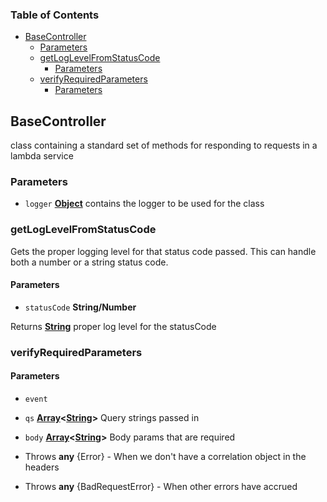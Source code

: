 <!-- Generated by documentation.js. Update this documentation by updating the source code. -->

### Table of Contents

-   [BaseController][1]
    -   [Parameters][2]
    -   [getLogLevelFromStatusCode][3]
        -   [Parameters][4]
    -   [verifyRequiredParameters][5]
        -   [Parameters][6]

## BaseController

class containing a standard set of methods for responding to requests in a lambda service

### Parameters

-   `logger` **[Object][7]** contains the logger to be used for the class

### getLogLevelFromStatusCode

Gets the proper logging level for that status code passed.
This can handle both a number or a string status code.

#### Parameters

-   `statusCode` **String/Number** 

Returns **[String][8]** proper log level for the statusCode

### verifyRequiredParameters

#### Parameters

-   `event`  
-   `qs` **[Array][9]&lt;[String][8]>** Query strings passed in
-   `body` **[Array][9]&lt;[String][8]>** Body params that are required


-   Throws **any** {Error} - When we don't have a correlation object in the headers
-   Throws **any** {BadRequestError} - When other errors have accrued

[1]: #basecontroller

[2]: #parameters

[3]: #getloglevelfromstatuscode

[4]: #parameters-1

[5]: #verifyrequiredparameters

[6]: #parameters-2

[7]: https://developer.mozilla.org/docs/Web/JavaScript/Reference/Global_Objects/Object

[8]: https://developer.mozilla.org/docs/Web/JavaScript/Reference/Global_Objects/String

[9]: https://developer.mozilla.org/docs/Web/JavaScript/Reference/Global_Objects/Array
